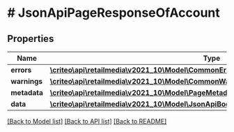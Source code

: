 # # JsonApiPageResponseOfAccount

## Properties

Name | Type | Description | Notes
------------ | ------------- | ------------- | -------------
**errors** | [**\criteo\api\retailmedia\v2021_10\Model\CommonError[]**](CommonError.md) |  | [optional]
**warnings** | [**\criteo\api\retailmedia\v2021_10\Model\CommonWarning[]**](CommonWarning.md) |  | [optional]
**metadata** | [**\criteo\api\retailmedia\v2021_10\Model\PageMetadata**](PageMetadata.md) |  | [optional]
**data** | [**\criteo\api\retailmedia\v2021_10\Model\JsonApiBodyWithIdOfInt64AndAccountAndAccount[]**](JsonApiBodyWithIdOfInt64AndAccountAndAccount.md) |  |

[[Back to Model list]](../../README.md#models) [[Back to API list]](../../README.md#endpoints) [[Back to README]](../../README.md)
